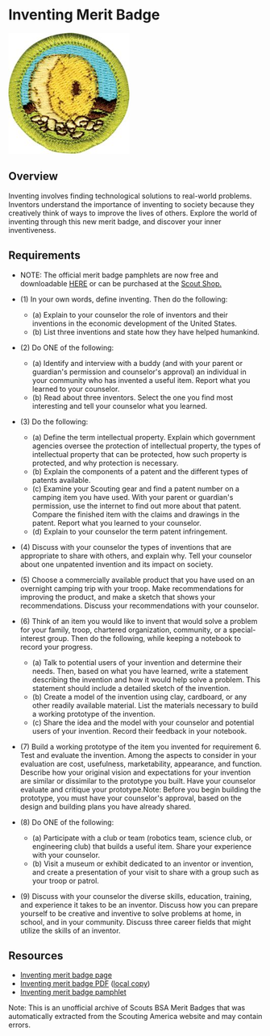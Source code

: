 

# Inventing Merit Badge

![Inventing Merit Badge](images/inventing-merit-badge.jpg)

## Overview



Inventing involves finding technological solutions to real-world problems. Inventors understand the importance of inventing to society because they creatively think of ways to improve the lives of others. Explore the world of inventing through this new merit badge, and discover your inner inventiveness.

## Requirements

* NOTE:  The official merit badge pamphlets are now free and downloadable  [HERE](https://filestore.scouting.org/filestore/Merit_Badge_ReqandRes/Pamphlets/Inventing.pdf) or can be purchased at the [Scout Shop.](https://www.scoutshop.org/)
* (1) In your own words, define inventing. Then do the following:
    * (a) Explain to your counselor the role of inventors and their inventions in the economic development of the United States.
    * (b) List three inventions and state how they have helped humankind.


* (2) Do ONE of the following:
    * (a) Identify and interview with a buddy (and with your parent or guardian's permission and counselor's approval) an individual in your community who has invented a useful item. Report what you learned to your counselor.
    * (b) Read about three inventors. Select the one you find most interesting and tell your counselor what you learned.


* (3) Do the following:
    * (a) Define the term intellectual property. Explain which government agencies oversee the protection of intellectual property, the types of intellectual property that can be protected, how such property is protected, and why protection is necessary.
    * (b) Explain the components of a patent and the different types of patents available.
    * (c) Examine your Scouting gear and find a patent number on a camping item you have used. With your parent or guardian's permission, use the internet to find out more about that patent. Compare the finished item with the claims and drawings in the patent. Report what you learned to your counselor.
    * (d) Explain to your counselor the term patent infringement.


* (4) Discuss with your counselor the types of inventions that  are appropriate to share with others, and explain why. Tell your counselor about one unpatented invention and its impact on society.
* (5) Choose a commercially available product that you have used on an overnight camping trip with your troop. Make recommendations for improving the product, and make a sketch that shows your recommendations. Discuss your recommendations with your counselor.
* (6) Think of an item you would like to invent that would solve a problem for your family, troop, chartered organization, community, or a special-interest group. Then do the following, while keeping a notebook to record your progress.
    * (a) Talk to potential users of your invention and determine their needs. Then, based on what you have learned, write a statement describing the invention and how it would help solve a problem. This statement should include a detailed sketch of the invention.
    * (b) Create a model of the invention using clay, cardboard, or any other readily available material. List the materials necessary to build a working prototype of the invention.
    * (c) Share the idea and the model with your counselor and potential users of your invention. Record their feedback in your notebook.


* (7) Build a working prototype of the item you invented for requirement 6. Test and evaluate the invention. Among the aspects to consider in your evaluation are cost, usefulness, marketability, appearance, and function. Describe how your original vision and expectations for your invention are similar or dissimilar to the prototype you built. Have your counselor evaluate and critique your prototype.Note: Before you begin building the prototype, you must have your counselor's approval, based on the design and building plans you have already shared.
* (8) Do ONE of the following:
    * (a) Participate with a club or team (robotics team, science club, or engineering club) that builds a useful item. Share your experience with your counselor.
    * (b) Visit a museum or exhibit dedicated to an inventor or invention, and create a presentation of your visit to share with a group such as your troop or patrol.


* (9) Discuss with your counselor the diverse skills, education, training, and experience it takes to be an inventor. Discuss how you can prepare yourself to be creative and inventive to solve problems at home, in school, and in your community. Discuss three career fields that might utilize the skills of an inventor.


## Resources

- [Inventing merit badge page](https://www.scouting.org/merit-badges/inventing/)
- [Inventing merit badge PDF](https://filestore.scouting.org/filestore/Merit_Badge_ReqandRes/Pamphlets/Inventing.pdf) ([local copy](files/inventing-merit-badge.pdf))
- [Inventing merit badge pamphlet](https://www.scoutshop.org/inventing-merit-badge-pamphlet-654378.html)

Note: This is an unofficial archive of Scouts BSA Merit Badges that was automatically extracted from the Scouting America website and may contain errors.
